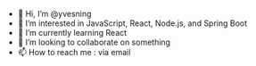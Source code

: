 - 👋 Hi, I’m @yvesning
- 👀 I’m interested in JavaScript, React, Node.js, and Spring Boot
- 🌱 I’m currently learning React
- 💞️ I’m looking to collaborate on something
- 📫 How to reach me : via email

<!---
yvesning/yvesning is a ✨ special ✨ repository because its `README.md` (this file) appears on your GitHub profile.
You can click the Preview link to take a look at your changes.
--->
